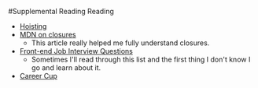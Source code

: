 #Supplemental Reading Reading

- [Hoisting](http://code.tutsplus.com/tutorials/javascript-hoisting-explained--net-15092)
- [MDN on closures](https://developer.mozilla.org/en-US/docs/Web/JavaScript/Guide/Closures)
  - This article really helped me fully understand closures.
- [Front-end Job Interview Questions](https://github.com/darcyclarke/Front-end-Developer-Interview-Questions)
  - Sometimes I'll read through this list and the first thing I don't know I go and learn about it.
- [Career Cup](http://www.careercup.com/page?pid=amazon-interview-questions&sort=comments)

